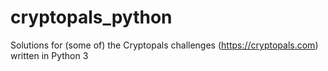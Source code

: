 # cryptopals_python
Solutions for (some of) the Cryptopals challenges (https://cryptopals.com) written in Python 3
